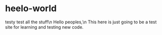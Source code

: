 # heelo-world
testy test all the stuff\n
Hello peoples,\n
This here is just going to be a test site for learning and testing new code.
